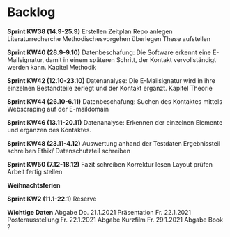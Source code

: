 # Backlog
**Sprint KW38 (14.9-25.9)**
Erstellen Zeitplan
Repo anlegen
Literaturrecherche
Methodischesvorgehen überlegen
These aufstellen

**Sprint KW40 (28.9-9.10)**
Datenbeschafung: Die Software erkennt eine E-Mailsignatur, damit in einem späteren Schritt, der Kontakt vervollständigt werden kann.
Kapitel Methodik

**Sprint KW42 (12.10-23.10)**
Datenanalyse: Die E-Mailsignatur wird in ihre einzelnen Bestandteile zerlegt und der Kontakt ergänzt.
Kapitel Theorie

**Sprint KW44 (26.10-6.11)**
Datenbeschafung: Suchen des Kontaktes mittels Webscraping auf der E-maildomain

**Sprint KW46 (13.11-20.11)**
Datenanalyse: Erkennen der einzelnen Elemente und ergänzen des Kontaktes.

**Sprint KW48 (23.11-4.12)**
Auswertung anhand der Testdaten
Ergebnissteil schreiben
Ethik/ Datenschutzteil schreiben

**Sprint KW50 (7.12-18.12)**
Fazit schreiben
Korrektur lesen
Layout prüfen
Arbeit fertig stellen

**Weihnachtsferien**

**Sprint KW2 (11.1-22.1)**
Reserve

**Wichtige Daten**
Abgabe Do. 21.1.2021
Präsentation Fr. 22.1.2021
Posterausstellung Fr. 22.1.2021
Abgabe Kurzfilm Fr. 29.1.2021
Abgabe Book ?